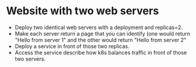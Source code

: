 # Website with two web servers

* Deploy two identical web servers with a deployment and replicas=2.
* Make each server return a page that you can identify (one would return "Hello from server 1" and the other would return "Hello from server 2"
* Deploy a service in front of those two replicas.
* Access the service describe how k8s balances traffic in front of those two servers.
